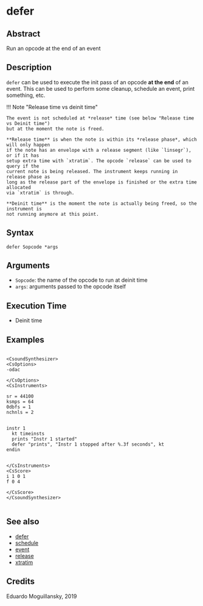# defer

## Abstract

Run an opcode at the end of an event

## Description


`defer` can be used to execute the init pass of an opcode **at the end** of an event.
This can be used to perform some cleanup, schedule an event, print something, etc.

!!! Note "Release time vs deinit time"

    The event is not scheduled at *release* time (see below "Release time vs Deinit time")
    but at the moment the note is freed.

    **Release time** is when the note is within its *release phase*, which will only happen 
    if the note has an envelope with a release segment (like `linsegr`), or if it has 
    setup extra time with `xtratim`. The opcode `release` can be used to query if the 
    current note is being released. The instrument keeps running in release phase as 
    long as the release part of the envelope is finished or the extra time allocated
    via `xtratim` is through. 
    
    **Deinit time** is the moment the note is actually being freed, so the instrument is
    not running anymore at this point.  

## Syntax

```csound
defer Sopcode *args
```
            
## Arguments

* `Sopcode`: the name of the opcode to run at deinit time
* `args`: arguments passed to the opcode itself

## Execution Time

* Deinit time

## Examples

```csound 

<CsoundSynthesizer>
<CsOptions>
-odac

</CsOptions>
<CsInstruments>

sr = 44100
ksmps = 64
0dbfs = 1
nchnls = 2


instr 1
  kt timeinsts
  prints "Instr 1 started"
  defer "prints", "Instr 1 stopped after %.3f seconds", kt
endin


</CsInstruments>
<CsScore>
i 1 0 1
f 0 4

</CsScore>
</CsoundSynthesizer>


```


## See also

* [defer](defer.md)
* [schedule](http://www.csound.com/docs/manual/html/schedule.html)
* [event](http://www.csound.com/docs/manual/html/event.html)
* [release](http://www.csound.com/docs/manual/html/release.html)
* [xtratim](http://www.csound.com/docs/manual/html/xtratim.html)

## Credits

Eduardo Moguillansky, 2019